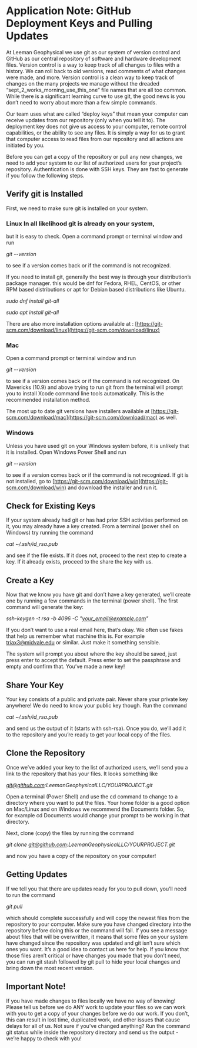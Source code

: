 # Application Note: GitHub Deployment Keys and Pulling Updates

At Leeman Geophysical we use git as our system of version control and GitHub as
our central repository of software and hardware development files. Version
control is a way to keep track of all changes to files with a history. We can
roll back to old versions, read comments of what changes were made, and more.
Version control is a clean way to keep track of changes on the many projects we
manage without the dreaded “sept_2_works_morning_use_this_one” file names that
are all too common. While there is a significant learning curve to use git, the
good news is you don’t need to worry about more than a few simple commands.

Our team uses what are called “deploy keys” that mean your computer can receive
updates from our repository (only when you tell it to). The deployment key does
not give us access to your computer, remote control capabilities, or the ability
to see any files. It is simply a way for us to grant that computer access to
read files from our repository and all actions are initiated by you.

Before you can get a copy of the repository or pull any new changes, we need to
add your system to our list of authorized users for your project’s repository.
Authentication is done with SSH keys. They are fast to generate if you follow
the following steps.

## Verify git is Installed
First, we need to make sure git is installed on your system.

### Linux In all likelihood git is already on your system,
but it is easy to check. Open a command prompt or terminal window and run

*git --version*

to see if a version comes back or if the command is not recognized.

If you need to install git, generally the best way is through your
distribution’s package manager. this would be dnf for Fedora, RHEL, CentOS, or
other RPM based distributions or apt for Debian based distributions like Ubuntu.

*sudo dnf install git-all*

*sudo apt install git-all*

There are also more installation options available at :
[https://git-scm.com/download/linux](https://git-scm.com/download/linux)

### Mac
Open a command prompt or terminal window and run

*git --version*

to see if a version comes back or if the command is not recognized. On Mavericks
(10.9) and above trying to run git from the terminal will prompt you to install
Xcode command line tools automatically. This is the recommended installation
method.

The most up to date git versions have installers available at
[https://git-scm.com/download/mac](https://git-scm.com/download/mac) as well. 

### Windows

Unless you have used git on your Windows system before, it is unlikely that it
is installed. Open Windows Power Shell and run

*git --version*

to see if a version comes back or if the command is not recognized. If git is
not installed, go to
[https://git-scm.com/download/win](https://git-scm.com/download/win) and
download the installer and run it.

## Check for Existing Keys
If your system already had git or has had prior SSH activities performed on it,
you may already have a key created. From a terminal (power shell on Windows) try
running the command

*cat ~/.ssh/id_rsa.pub*

and see if the file exists. If it does not, proceed to the next step to create a
key. If it already exists, proceed to the share the key with us.

## Create a Key
Now that we know you have git and don’t have a key generated, we’ll create one
by running a few commands in the terminal (power shell). The first command will
generate the key:

*ssh-keygen -t rsa -b 4096 -C "your_email@example.com"*

If you don’t want to use a real email here, that’s okay. We often use fakes that
help us remember what machine this is. For example triax3@midvale.edu or similar.
Just make it something sensible.

The system will prompt you about where the key should be saved, just press enter
to accept the default. Press enter to set the passphrase and empty and confirm
that. You’ve made a new key!

## Share Your Key
Your key consists of a public and private pair. Never share your private key
anywhere! We do need to know your public key though. Run the command

*cat ~/.ssh/id_rsa.pub*

and send us the output of it (starts with ssh-rsa). Once you
do, we’ll add it to the repository and you’re ready to get your local copy of
the files. 

## Clone the Repository
Once we’ve added your key to the list of authorized users, we’ll send you a link
to the repository that has your files. It looks something like 

*git@github.com:LeemanGeophysicalLLC/YOURPROJECT.git*

Open a terminal (Power Shell) and use the cd command to change to a directory
where you want to put the files. Your home folder is a good option on Mac/Linux
and on Windows we recommend the Documents folder. So, for example cd Documents
would change your prompt to be working in that directory.

Next, clone (copy) the files by running the command

*git clone git@github.com:LeemanGeophysicalLLC/YOURPROJECT.git*

and now you have a copy of the repository on your computer!

## Getting Updates
If we tell you that there are updates ready for you to pull down, you’ll need to
run the command

*git pull*

which should complete successfully and will copy the newest files from the
repository to your computer. Make sure you have changed directory into the
repository before doing this or the command will fail. If you see a message
about files that will be overwritten, it means that some files on your system
have changed since the repository was updated and git isn’t sure which ones you
want. It’s a good idea to contact us here for help. If you know that those files
aren’t critical or have changes you made that you don’t need, you can run git
stash followed by git pull to hide your local changes and bring down the most
recent version.


## Important Note!
If you have made changes to files locally we have no way of knowing! Please tell
us before we do ANY work to update your files so we can work with you to get a
copy of your changes before we do our work. If you don’t, this can result in
lost time, duplicated work, and other issues that cause delays for all of us.
Not sure if you’ve changed anything? Run the command git status while inside the
repository directory and send us the output - we’re happy to check with you!
